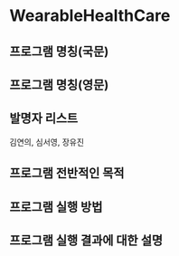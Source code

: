 # WearableHealthCare
## 프로그램 명칭(국문)
## 프로그램 명칭(영문)
## 발명자 리스트
김연의, 심서영, 장유진
## 프로그램 전반적인 목적
## 프로그램 실행 방법
## 프로그램 실행 결과에 대한 설명
